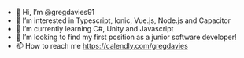 - 👋 Hi, I’m @gregdavies91
- 👀 I’m interested in Typescript, Ionic, Vue.js, Node.js and Capacitor
- 🌱 I’m currently learning C#, Unity and Javascript
- 💞️ I’m looking to find my first position as a junior software developer!
- 📫 How to reach me https://calendly.com/gregdavies

<!---
gregdavies91/gregdavies91 is a ✨ special ✨ repository because its `README.md` (this file) appears on your GitHub profile.
You can click the Preview link to take a look at your changes.
--->
